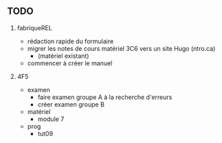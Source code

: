 ## TODO

1. fabriqueREL
    * rédaction rapide du formulaire
    * migrer les notes de cours matériel 3C6 vers un site Hugo (ntro.ca)
        * (matériel existant)
    * commencer à créer le manuel

1. 4F5
    * examen
        * faire examen groupe A à la recherche d'erreurs
        * créer examen groupe B
    * matériel
        * module 7
    * prog
        * tut09
